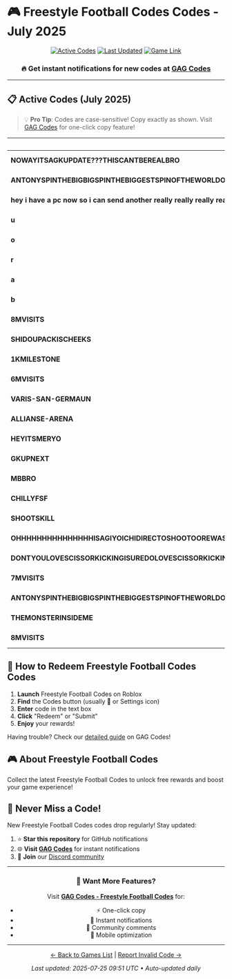 # 🎮 Freestyle Football Codes Codes - July 2025

<div align="center">

[![Active Codes](https://img.shields.io/badge/Active%20Codes-25-brightgreen)](https://gagcodes.com/roblox/freestyle-football)
[![Last Updated](https://img.shields.io/badge/Last%20Updated-Today-orange)](https://gagcodes.com/roblox/freestyle-football)
[![Game Link](https://img.shields.io/badge/Play-Freestyle%20Football%20Codes-red)](https://www.roblox.com/games/)

### 🔥 **Get instant notifications for new codes at [GAG Codes](https://gagcodes.com/roblox/freestyle-football)**

</div>

---

## 📋 Active Codes (July 2025)

> 💡 **Pro Tip**: Codes are case-sensitive! Copy exactly as shown. Visit [GAG Codes](https://gagcodes.com/roblox/freestyle-football) for one-click copy feature!

| Code | Rewards | Status | Added |
|------|---------|--------|-------|
| **NOWAYITSAGKUPDATE???THISCANTBEREALBRO** | 50k Coins | ✅ Working | Today |
| **ANTONYSPINTHEBIGBIGSPINTHEBIGGESTSPINOFTHEWORLDOFSPINS** | 60k Coins | ✅ Working | Today |
| **hey i have a  pc now so i can send another really really really really really long code** | 50k Coins | ✅ Working | Today |
| **u** | 10k Coins | ✅ Working | Today |
| **o** | 10k Coins | ✅ Working | Today |
| **r** | 10k Coins | ✅ Working | Today |
| **a** | 10k Coins | ✅ Working | Today |
| **b** | 10k Coins | ✅ Working | Today |
| **8MVISITS** | 10k Coins | ✅ Working | Today |
| **SHIDOUPACKISCHEEKS** | 10k Coins | ✅ Working | Today |
| **1KMILESTONE** | 150k Coins | ✅ Working | Today |
| **6MVISITS** |  | ✅ Working | Today |
| **VARIS-SAN-GERMAUN** |  | ✅ Working | Today |
| **ALLIANSE-ARENA** |  | ✅ Working | Today |
| **HEYITSMERYO** |  | ✅ Working | Today |
| **GKUPNEXT** |  | ✅ Working | Today |
| **MBBRO** |  | ✅ Working | Today |
| **CHILLYFSF** |  | ✅ Working | Today |
| **SHOOTSKILL** |  | ✅ Working | Today |
| **OHHHHHHHHHHHHHHHISAGIYOICHIDIRECTOSHOOTOOREWASTRIKERDAAAAORENOGORUDEKACHITAIRAAAAAAAAAAAAAGGGGGGHHHHHHHHHHHHEGOOOOOOOOOOOOOOOOOOOOOOOOOIIIIIIIIIIIIISSSSSSSSSSSSSSTTTTTTTTTTTTTTTTT** |  | ✅ Working | Today |
| **DONTYOULOVESCISSORKICKINGISUREDOLOVESCISSORKICKINGITSONEOFTHEBESTSKILLSINFOOTBALLEVER** |  | ✅ Working | Today |
| **7MVISITS** |  | ✅ Working | Today |
| **ANTONYSPINTHEBIGBIGSPINTHEBIGGESTSPINOFTHEWORLDOFSPINS** |  | ✅ Working | Today |
| **THEMONSTERINSIDEME** |  | ✅ Working | Today |
| **8MVISITS** |  | ✅ Working | Today |


## 📖 How to Redeem Freestyle Football Codes Codes

1. **Launch** Freestyle Football Codes on Roblox
2. **Find** the Codes button (usually 🎁 or Settings icon)
3. **Enter** code in the text box
4. **Click** "Redeem" or "Submit"
5. **Enjoy** your rewards!

Having trouble? Check our [detailed guide](https://gagcodes.com/roblox/freestyle-football#how-to-redeem) on GAG Codes!

## 🎮 About Freestyle Football Codes

Collect the latest Freestyle Football Codes to unlock free rewards and boost your game experience!

## 🔔 Never Miss a Code!

New Freestyle Football Codes codes drop regularly! Stay updated:

1. ⭐ **Star this repository** for GitHub notifications
2. 🌐 **Visit [GAG Codes](https://gagcodes.com/roblox/freestyle-football)** for instant notifications
3. 💬 **Join** our [Discord community](https://gagcodes.com/discord)

---

<div align="center">

### 🚀 Want More Features?

Visit [**GAG Codes - Freestyle Football Codes**](https://gagcodes.com/roblox/freestyle-football) for:
- ⚡ One-click copy
- 🔔 Instant notifications  
- 💬 Community comments
- 📱 Mobile optimization

---

[← Back to Games List](README.md) | [Report Invalid Code →](https://github.com/yourusername/roblox-codes-directory/issues)

*Last updated: 2025-07-25 09:51 UTC • Auto-updated daily*

</div>